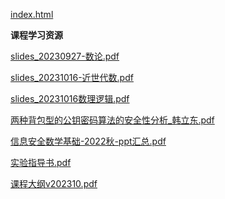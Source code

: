 <!-- tabs:start -->
[index.html](https://gh.hitcs.cc/https://raw.githubusercontent.com/HIT-OpenCS/CS_Courses/main/公共课程/信息安全数学基础/index.html)

**课程学习资源**

[slides_20230927-数论.pdf](https://gh.hitcs.cc/https://raw.githubusercontent.com/HIT-OpenCS/CS_Courses/main/公共课程/信息安全数学基础/课程学习资源/slides_20230927-数论.pdf)

[slides_20231016-近世代数.pdf](https://gh.hitcs.cc/https://raw.githubusercontent.com/HIT-OpenCS/CS_Courses/main/公共课程/信息安全数学基础/课程学习资源/slides_20231016-近世代数.pdf)

[slides_20231016数理逻辑.pdf](https://gh.hitcs.cc/https://raw.githubusercontent.com/HIT-OpenCS/CS_Courses/main/公共课程/信息安全数学基础/课程学习资源/slides_20231016数理逻辑.pdf)

[两种背包型的公钥密码算法的安全性分析_韩立东.pdf](https://gh.hitcs.cc/https://raw.githubusercontent.com/HIT-OpenCS/CS_Courses/main/公共课程/信息安全数学基础/课程学习资源/两种背包型的公钥密码算法的安全性分析_韩立东.pdf)

[信息安全数学基础-2022秋-ppt汇总.pdf](https://gh.hitcs.cc/https://raw.githubusercontent.com/HIT-OpenCS/CS_Courses/main/公共课程/信息安全数学基础/课程学习资源/信息安全数学基础-2022秋-ppt汇总.pdf)

[实验指导书.pdf](https://gh.hitcs.cc/https://raw.githubusercontent.com/HIT-OpenCS/CS_Courses/main/公共课程/信息安全数学基础/课程学习资源/实验指导书.pdf)

[课程大纲v202310.pdf](https://gh.hitcs.cc/https://raw.githubusercontent.com/HIT-OpenCS/CS_Courses/main/公共课程/信息安全数学基础/课程学习资源/课程大纲v202310.pdf)

<!-- tabs:end -->